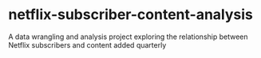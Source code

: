 # netflix-subscriber-content-analysis
A data wrangling and analysis project exploring the relationship between Netflix subscribers and content added quarterly
